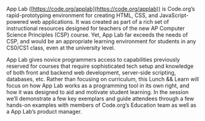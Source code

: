 App Lab ([https://code.org/applab](https://code.org/applab)) is Code.org’s rapid-prototyping environment for creating HTML, CSS, and JavaScript-powered web applications. It was created as part of a rich set of instructional resources designed for teachers of the new AP Computer Science Principles (CSP) course. Yet, App Lab far exceeds the needs of CSP, and would be an appropriate learning environment for students in any CS0/CS1 class, even at the university level.

App Lab gives novice programmers access to capabilities previously reserved for courses that require sophisticated tech setup and knowledge of both front and backend web development, server-side scripting, databases, etc.  Rather than focusing on curriculum, this Lunch && Learn will focus on how App Lab works as a programming tool in its own right, and how it was designed to aid and motivate student learning.  In the session we’ll demonstrate a few key exemplars and guide attendees through a few hands-on examples with members of Code.org’s Education team as well as a App Lab’s product manager.
